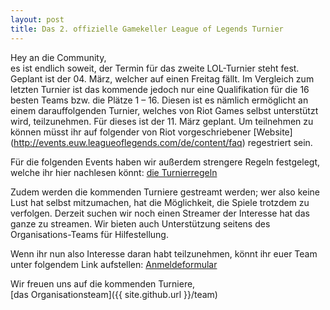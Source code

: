 ```yaml
---
layout: post
title: Das 2. offizielle Gamekeller League of Legends Turnier
---
```


Hey an die Community,             
es ist endlich soweit, der Termin für das zweite LOL-Turnier steht fest. Geplant ist der 04. März, welcher auf einen Freitag fällt. Im Vergleich zum letzten Turnier ist das kommende jedoch nur eine Qualifikation für die 16 besten Teams bzw. die Plätze 1 – 16. Diesen ist es nämlich ermöglicht an einem darauffolgenden Turnier, welches von Riot Games selbst unterstützt wird, teilzunehmen. Für dieses ist der 11. März geplant. Um teilnehmen zu können müsst ihr auf folgender von Riot vorgeschriebener [Website] (http://events.euw.leagueoflegends.com/de/content/faq) regestriert sein.

Für die folgenden Events haben wir außerdem strengere Regeln festgelegt, welche ihr hier nachlesen könnt:
[die Turnierregeln](http://bit.ly/1S56oDs)

Zudem werden die kommenden Turniere gestreamt werden; wer also keine Lust hat selbst mitzumachen, hat die Möglichkeit, die Spiele  trotzdem zu verfolgen.
Derzeit suchen wir noch einen Streamer der Interesse hat das ganze zu streamen. Wir bieten auch Unterstützung seitens des Organisations-Teams für Hilfestellung.

Wenn ihr nun also Interesse daran habt teilzunehmen, könnt ihr euer Team unter folgendem Link aufstellen: [Anmeldeformular](http://goo.gl/forms/xusHcE4Lem)


Wir freuen uns auf die kommenden Turniere,<br>
[das Organisationsteam]({{ site.github.url }}/team)
